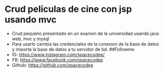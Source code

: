 # Crud peliculas de cine con jsp usando mvc
- Crud pequeño presentado en un examen de la universidad usando java web, mvc y mysql
- Para usarlo cambia las credenciales de la conexion de la base de datos y importa la base de datos a tu servidor de bd.
##Followme
- IG: https://www.instagram.com/spacecodee/
- FB: https://www.facebook.com/spacecodee
- Github: https://github.com/spacecodee